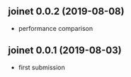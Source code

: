 
## joinet 0.0.2 (2019-08-08)

* performance comparison

## joinet 0.0.1 (2019-08-03)

* first submission